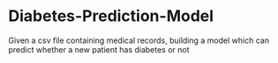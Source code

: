 # Diabetes-Prediction-Model
Given a csv file containing medical records, building a model which can predict whether a new patient has diabetes or not

